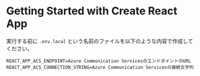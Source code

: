 # Getting Started with Create React App

実行する前に `.env.local` という名前のファイルを以下のような内容で作成してください。

```
REACT_APP_ACS_ENDPOINT=Azure Communication ServicesのエンドポイントのURL
REACT_APP_ACS_CONNECTION_STRING=Azure Communication Servicesの接続文字列
```
